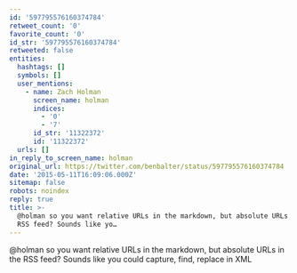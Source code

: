 ```yaml
---
id: '597795576160374784'
retweet_count: '0'
favorite_count: '0'
id_str: '597795576160374784'
retweeted: false
entities:
  hashtags: []
  symbols: []
  user_mentions:
    - name: Zach Holman
      screen_name: holman
      indices:
        - '0'
        - '7'
      id_str: '11322372'
      id: '11322372'
  urls: []
in_reply_to_screen_name: holman
original_url: https://twitter.com/benbalter/status/597795576160374784
date: '2015-05-11T16:09:06.000Z'
sitemap: false
robots: noindex
reply: true
title: >-
  @holman so you want relative URLs in the markdown, but absolute URLs in the
  RSS feed? Sounds like yo…
---
```


@holman so you want relative URLs in the markdown, but absolute URLs in the RSS feed? Sounds like you could capture, find, replace in XML